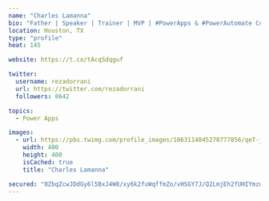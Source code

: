 ```yaml
---
name: "Charles Lamanna"
bio: "Father | Speaker | Trainer | MVP | #PowerApps & #PowerAutomate Community Super User | YouTuber Right-pointing triangle http://youtube.com/c/rezadorrani | Learn - Share - Clockwise rightwards and leftwards open circle arrows"
location: Houston, TX
type: "profile"
heat: 145

website: https://t.co/tAcqSdqguf

twitter:
  username: rezadorrani
  url: https://twitter.com/rezadorrani
  followers: 8642

topics:
  - Power Apps

images:
  - url: https://pbs.twimg.com/profile_images/1063114045270777856/qeT-jpWr_400x400.jpg
    width: 400
    height: 400
    isCached: true
    title: "Charles Lamanna"

secured: "0ZbqZcwJDdGy6l5BxJ4W8/xy6k2fuWqffmZo/vHSGY7J/Q2LmjEh2fUHIYmzdb14kBvUg1n8Qbd4G10JfnxrcTp57MArqmZgLniJWtNw2iwQ19PY1pFNbAet+3/J7U/aoX8jtFLSvAggkgLiBqklO9njz6euiHXsqQluQiSf7kG4YMQpdK9bhJtEZw2qu9g/WX8G4cS28nsIJUZneap3wEVI2duNgsxzOn529bG9em2XxIKgGckuBLfzYmjTHgqfu/5e/U5Iga2CGPgnc8p2XvQHnTtckxYgvxt9/Y6CF5eS//SSHh4G8JATUK7EEQpxPpauTtvTVvh+7DJigm2ZcBnETEKV8sQA10fGCj3ZhmisNQ1yqt+jfQNAMbWVmif3li4RSk9MNQs8Xwp1+nR2ScGLIaWClS+0/sjsy9NPZF0=;EKmkV8jT4T16XtYSZGdodQ=="
---
```


